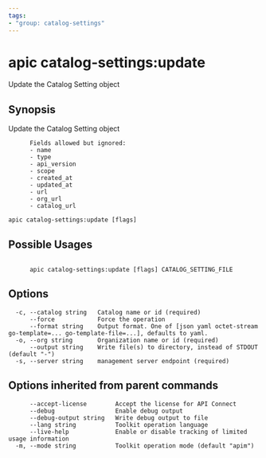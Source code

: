 ```yaml
---
tags:
- "group: catalog-settings"
---
```

# apic catalog-settings:update

Update the Catalog Setting object

## Synopsis

Update the Catalog Setting object
          
          Fields allowed but ignored:
          - name
          - type
          - api_version
          - scope
          - created_at
          - updated_at
          - url
          - org_url
          - catalog_url

```
apic catalog-settings:update [flags]
```

## Possible Usages

```

      apic catalog-settings:update [flags] CATALOG_SETTING_FILE

```

## Options

```
  -c, --catalog string   Catalog name or id (required)
      --force            Force the operation
      --format string    Output format. One of [json yaml octet-stream go-template=... go-template-file=...], defaults to yaml.
  -o, --org string       Organization name or id (required)
      --output string    Write file(s) to directory, instead of STDOUT (default "-")
  -s, --server string    management server endpoint (required)
```

## Options inherited from parent commands

```
      --accept-license        Accept the license for API Connect
      --debug                 Enable debug output
      --debug-output string   Write debug output to file
      --lang string           Toolkit operation language
      --live-help             Enable or disable tracking of limited usage information
  -m, --mode string           Toolkit operation mode (default "apim")
```
